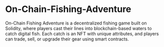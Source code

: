 # On-Chain-Fishing-Adventure
On-Chain Fishing Adventure is a decentralized fishing game built on Solidity, where players cast their lines into blockchain-based waters to catch digital fish. Each catch is an NFT with unique attributes, and players can trade, sell, or upgrade their gear using smart contracts.  
  
  
 

